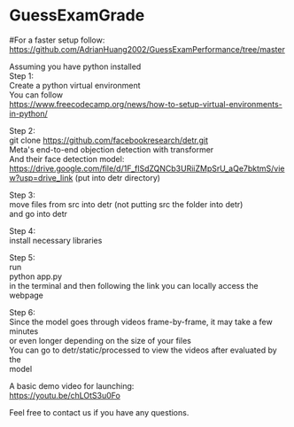 # GuessExamGrade

#For a faster setup follow:<br>
https://github.com/AdrianHuang2002/GuessExamPerformance/tree/master

Assuming you have python installed <br>
Step 1: <br>
Create a python virtual environment <br>
You can follow <br>
https://www.freecodecamp.org/news/how-to-setup-virtual-environments-in-python/

Step 2: <br>
git clone https://github.com/facebookresearch/detr.git <br>
Meta's end-to-end objection detection with transformer <br>
And their face detection model: <br>
https://drive.google.com/file/d/1F_flSdZQNCb3URiiZMpSrU_aQe7bktmS/view?usp=drive_link (put into detr directory) <br>

Step 3: <br>
move files from src into detr (not putting src the folder into detr) <br>
and go into detr

Step 4: <br>
install necessary libraries

Step 5: <br>
run <br>
python app.py <br>
in the terminal and then following the link you can locally access the webpage

Step 6: <br>
Since the model goes through videos frame-by-frame, it may take a few minutes <br>
or even longer depending on the size of your files <br>
You can go to detr/static/processed to view the videos after evaluated by the <br>
model

A basic demo video for launching: <br>
https://youtu.be/chLOtS3u0Fo

Feel free to contact us if you have any questions.

